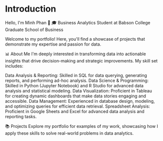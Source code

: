 # Introduction
Hello, I'm Minh Phan 👋
🎓 Business Analytics Student at Babson College Graduate School of Business

Welcome to my portfolio! Here, you'll find a showcase of projects that demonstrate my expertise and passion for data.

📊 About Me
I'm deeply interested in transforming data into actionable insights that drive decision-making and strategic improvements. My skill set includes:

Data Analysis & Reporting: Skilled in SQL for data querying, generating reports, and performing ad-hoc analysis.
Data Science & Programming: Skilled in Python (Jupyter Notebook) and R Studio for advanced data analysis and statistical modeling.
Data Visualization: Proficient in Tableau for creating dynamic dashboards that make data stories engaging and accessible.
Data Management: Experienced in database design, modeling, and optimizing queries for efficient data retrieval.
Spreadsheet Analysis: Proficient in Google Sheets and Excel for advanced data analysis and reporting tasks.

📚 Projects
Explore my portfolio for examples of my work, showcasing how I apply these skills to solve real-world problems in data analytics.
